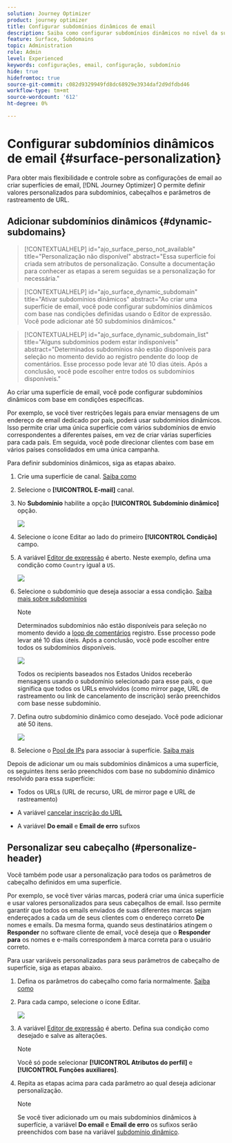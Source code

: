 ```yaml
---
solution: Journey Optimizer
product: journey optimizer
title: Configurar subdomínios dinâmicos de email
description: Saiba como configurar subdomínios dinâmicos no nível da superfície de canal de email
feature: Surface, Subdomains
topic: Administration
role: Admin
level: Experienced
keywords: configurações, email, configuração, subdomínio
hide: true
hidefromtoc: true
source-git-commit: c082d9329949fd8dc68929e3934daf2d9dfdbd46
workflow-type: tm+mt
source-wordcount: '612'
ht-degree: 0%

---
```


# Configurar subdomínios dinâmicos de email {#surface-personalization}

Para obter mais flexibilidade e controle sobre as configurações de email ao criar superfícies de email, [!DNL Journey Optimizer] O permite definir valores personalizados para subdomínios, cabeçalhos e parâmetros de rastreamento de URL.

## Adicionar subdomínios dinâmicos {#dynamic-subdomains}

>[!CONTEXTUALHELP]
>id="ajo_surface_perso_not_available"
>title="Personalização não disponível"
>abstract="Essa superfície foi criada sem atributos de personalização. Consulte a documentação para conhecer as etapas a serem seguidas se a personalização for necessária."

>[!CONTEXTUALHELP]
>id="ajo_surface_dynamic_subdomain"
>title="Ativar subdomínios dinâmicos"
>abstract="Ao criar uma superfície de email, você pode configurar subdomínios dinâmicos com base nas condições definidas usando o Editor de expressão. Você pode adicionar até 50 subdomínios dinâmicos."

>[!CONTEXTUALHELP]
>id="ajo_surface_dynamic_subdomain_list"
>title="Alguns subdomínios podem estar indisponíveis"
>abstract="Determinados subdomínios não estão disponíveis para seleção no momento devido ao registro pendente do loop de comentários. Esse processo pode levar até 10 dias úteis. Após a conclusão, você pode escolher entre todos os subdomínios disponíveis."

Ao criar uma superfície de email, você pode configurar subdomínios dinâmicos com base em condições específicas.

Por exemplo, se você tiver restrições legais para enviar mensagens de um endereço de email dedicado por país, poderá usar subdomínios dinâmicos. Isso permite criar uma única superfície com vários subdomínios de envio correspondentes a diferentes países, em vez de criar várias superfícies para cada país. Em seguida, você pode direcionar clientes com base em vários países consolidados em uma única campanha.

Para definir subdomínios dinâmicos, siga as etapas abaixo.

1. Crie uma superfície de canal. [Saiba como](../configuration/channel-surfaces.md)

1. Selecione o **[!UICONTROL E-mail]** canal.

1. No **Subdomínio** habilite a opção **[!UICONTROL Subdomínio dinâmico]** opção.

   ![](assets/surface-email-dynamic-subdomain.png)

1. Selecione o ícone Editar ao lado do primeiro **[!UICONTROL Condição]** campo.

1. A variável [Editor de expressão](../personalization/personalization-build-expressions.md) é aberto. Neste exemplo, defina uma condição como `Country` igual a `US`.

   ![](assets/surface-email-edit-condition.png)

1. Selecione o subdomínio que deseja associar a essa condição. [Saiba mais sobre subdomínios](../configuration/about-subdomain-delegation.md)

   >[!NOTE]
   >
   >Determinados subdomínios não estão disponíveis para seleção no momento devido a [loop de comentários](../reports/deliverability.md#feedback-loops) registro. Esse processo pode levar até 10 dias úteis. Após a conclusão, você pode escolher entre todos os subdomínios disponíveis. <!--where FL registration happens? is it when delegating a subdomain and you're awaiting from subdomain validation? or is it on ISP side only?-->

   ![](assets/surface-email-select-subdomain.png)

   Todos os recipients baseados nos Estados Unidos receberão mensagens usando o subdomínio selecionado para esse país, o que significa que todos os URLs envolvidos (como mirror page, URL de rastreamento ou link de cancelamento de inscrição) serão preenchidos com base nesse subdomínio.

1. Defina outro subdomínio dinâmico como desejado. Você pode adicionar até 50 itens.

   ![](assets/surface-email-add-dynamic-subdomain.png)

1. Selecione o [Pool de IPs](../configuration/ip-pools.md) para associar à superfície. [Saiba mais](email-settings.md#subdomains-and-ip-pools)

Depois de adicionar um ou mais subdomínios dinâmicos a uma superfície, os seguintes itens serão preenchidos com base no subdomínio dinâmico resolvido para essa superfície:

* Todos os URLs (URL de recurso, URL de mirror page e URL de rastreamento)

* A variável [cancelar inscrição do URL](email-settings.md#list-unsubscribe)

* A variável **Do email** e **Email de erro** sufixos

## Personalizar seu cabeçalho (#personalize-header)

Você também pode usar a personalização para todos os parâmetros de cabeçalho definidos em uma superfície.

Por exemplo, se você tiver várias marcas, poderá criar uma única superfície e usar valores personalizados para seus cabeçalhos de email. Isso permite garantir que todos os emails enviados de suas diferentes marcas sejam endereçados a cada um de seus clientes com o endereço correto **De** nomes e emails. Da mesma forma, quando seus destinatários atingem o **Responder** no software cliente de email, você deseja que o **Responder para** os nomes e e-mails correspondem à marca correta para o usuário correto.

Para usar variáveis personalizadas para seus parâmetros de cabeçalho de superfície, siga as etapas abaixo.

1. Defina os parâmetros do cabeçalho como faria normalmente. [Saiba como](email-settings.md#email-header)

1. Para cada campo, selecione o ícone Editar.

   ![](assets/surface-email-personalize-header.png)

1. A variável [Editor de expressão](../personalization/personalization-build-expressions.md) é aberto. Defina sua condição como desejado e salve as alterações.<!--In this example, set a condition such as -->

   >[!NOTE]
   >
   >Você só pode selecionar **[!UICONTROL Atributos do perfil]** e **[!UICONTROL Funções auxiliares]**.

1. Repita as etapas acima para cada parâmetro ao qual deseja adicionar personalização.

   >[!NOTE]
   >
   >Se você tiver adicionado um ou mais subdomínios dinâmicos à superfície, a variável **Do email** e **Email de erro** os sufixos serão preenchidos com base na variável [subdomínio dinâmico](#dynamic-subdomains).

<!--
## Use personalized URL tracking {#personalize-url-tracking}

To use personalized URL tracking prameters, follow the steps below.

select the profile attribute of your choice from the expression editor.

1. Repeat the steps above for each tracking parameter you want to personalize.

Now when the email is sent out, this parameter will be automatically appended to the end of the URL. You can then capture this parameter in web analytics tools or in performance reports.
-->
